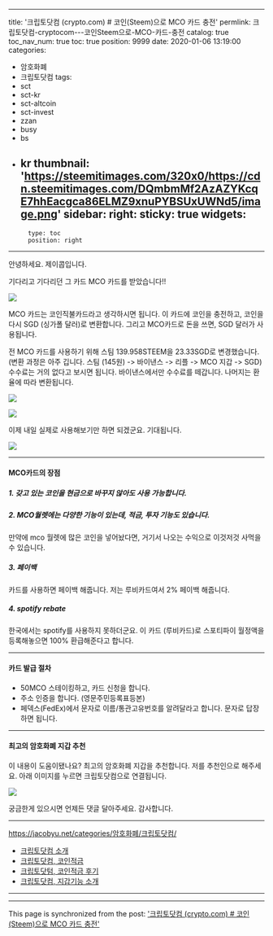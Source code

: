 
---
title: '크립토닷컴 (crypto.com)  # 코인(Steem)으로 MCO 카드 충전'
permlink: 크립토닷컴-cryptocom---코인Steem으로-MCO-카드-충전
catalog: true
toc_nav_num: true
toc: true
position: 9999
date: 2020-01-06 13:19:00
categories:
- 암호화폐
- 크립토닷컴
tags:
- sct
- sct-kr
- sct-altcoin
- sct-invest
- zzan
- busy
- bs
- kr
thumbnail: 'https://steemitimages.com/320x0/https://cdn.steemitimages.com/DQmbmMf2AzAZYKcqE7hhEacgca86ELMZ9xnuPYBSUxUWNd5/image.png'
sidebar:
    right:
        sticky: true
widgets:
    -
        type: toc
        position: right
---


안녕하세요. 제이콥입니다.

기다리고 기다리던 그 카드
MCO 카드를 받았습니다!!

![](https://steemitimages.com/320x0/https://cdn.steemitimages.com/DQmbmMf2AzAZYKcqE7hhEacgca86ELMZ9xnuPYBSUxUWNd5/image.png)





MCO 카드는 코인직불카드라고 생각하시면 됩니다. 
이 카드에 코인을 충전하고, 코인을 다시 SGD (싱가폴 달러)로 변환합니다. 
그리고 MCO카드로 돈을 쓰면, SGD 달러가 사용됩니다.


전 MCO 카드를 사용하기 위해 스팀 139.958STEEM을 23.33SGD로 변경했습니다. 
(변환 과정은 아주 깁니다. 스팀 (145원) -> 바이낸스 -> 리플 -> MCO 지갑 -> SGD)
수수료는 거의 없다고 보시면 됩니다. 
바이낸스에서만 수수료를 떼갑니다. 
나머지는 환율에 따라 변환됩니다.


![](https://steemitimages.com/640x0/https://cdn.steemitimages.com/DQmNYz3ovVvJs4x1fiGDuRSBFCffMY8bULn9Y4jTNJxJ6w6/image.png)

![](https://steemitimages.com/640x0/https://cdn.steemitimages.com/DQmbAhtNujNubrUHwGMz384x3tqkUvBnxumwehywvnRZ4cd/image.png)



이제 내일 실제로 사용해보기만 하면 되겠군요.
기대됩니다. 

![](https://steemitimages.com/320x0/https://cdn.steemitimages.com/DQmeatWZJYQTNzgDo1uywivexPeBmyTxtcAu5C5Gaz1rp4p/image.png)

---

#### MCO카드의 장점

##### 1. 갖고 있는 코인을 현금으로 바꾸지 않아도 사용 가능합니다.
##### 2. MCO월렛에는 다양한 기능이 있는데, 적금, 투자 기능도 있습니다.  

만약에 mco 월렛에 많은 코인을 넣어놨다면, 거기서 나오는 수익으로 이것저것 사먹을 수 있습니다.

##### 3. 페이백

카드를 사용하면 페이백 해줍니다. 저는 루비카드여서 2% 페이백 해줍니다.

##### 4. spotify rebate

한국에서는 spotify를 사용하지 못하더군요. 이 카드 (루비카드)로 스포티파이 월정액을 등록해놓으면 100% 환급해준다고 합니다.

---

#### 카드 발급 절차

* 50MCO 스테이킹하고, 카드 신청을 합니다.
* 주소 인증을 합니다. (영문주민등록표등본) 
* 페덱스(FedEx)에서 문자로 이름/통관고유번호를 알려달라고 합니다. 
문자로 답장하면 됩니다.


---

#### 최고의 암호화폐 지갑 추천

이 내용이 도움이됐나요? 최고의 암호화폐 지갑을 추천합니다. 저를 추천인으로 해주세요. 
아래 이미지를 누르면 크립토닷컴으로 연결됩니다.

[![](https://steemitimages.com/700x0/https://cdn.steemitimages.com/DQmYG3x1A2QNzEaJBfvhzbFhZbgzEW9w3jW7KeDXbfrPZxU/BG50.gif)](https://platinum.crypto.com/r/cfhpqb359e)


궁금한게 있으시면 언제든 댓글 달아주세요. 
감사합니다.


---
https://jacobyu.net/categories/암호화폐/크립토닷컴/

* [크립토닷컴 소개](https://jacobyu.net/Cryptocom-%EC%86%8C%EA%B0%9C/)
* [크립토닷컴, 코인적금](https://jacobyu.net/Cryptocom--코인으로-이자받기-코인적금/)
* [크립토닷텀, 코인적금 후기](https://jacobyu.net/Cryptocom--usdt-연이율-10-받기-코인적금-Crypto-Earn/)
* [크립토닷컴, 지갑기능 소개](https://jacobyu.net/Cryptocom--수수료가-없다-크립토-지갑-소개-Crypto-Wallet/)

---

- - -

This page is synchronized from the post: ['크립토닷컴 (crypto.com)  # 코인(Steem)으로 MCO 카드 충전'](https://steempeak.com/@jacobyu/mco)
